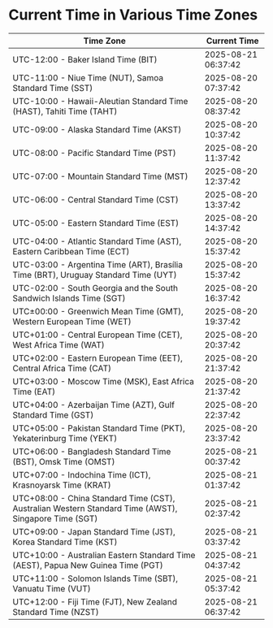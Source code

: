 # Current Time in Various Time Zones

| Time Zone | Current Time |
|-----------|--------------|
| UTC-12:00 - Baker Island Time (BIT) | 2025-08-21 06:37:42 |
| UTC-11:00 - Niue Time (NUT), Samoa Standard Time (SST) | 2025-08-20 07:37:42 |
| UTC-10:00 - Hawaii-Aleutian Standard Time (HAST), Tahiti Time (TAHT) | 2025-08-20 08:37:42 |
| UTC-09:00 - Alaska Standard Time (AKST) | 2025-08-20 10:37:42 |
| UTC-08:00 - Pacific Standard Time (PST) | 2025-08-20 11:37:42 |
| UTC-07:00 - Mountain Standard Time (MST) | 2025-08-20 12:37:42 |
| UTC-06:00 - Central Standard Time (CST) | 2025-08-20 13:37:42 |
| UTC-05:00 - Eastern Standard Time (EST) | 2025-08-20 14:37:42 |
| UTC-04:00 - Atlantic Standard Time (AST), Eastern Caribbean Time (ECT) | 2025-08-20 15:37:42 |
| UTC-03:00 - Argentina Time (ART), Brasília Time (BRT), Uruguay Standard Time (UYT) | 2025-08-20 15:37:42 |
| UTC-02:00 - South Georgia and the South Sandwich Islands Time (SGT) | 2025-08-20 16:37:42 |
| UTC±00:00 - Greenwich Mean Time (GMT), Western European Time (WET) | 2025-08-20 19:37:42 |
| UTC+01:00 - Central European Time (CET), West Africa Time (WAT) | 2025-08-20 20:37:42 |
| UTC+02:00 - Eastern European Time (EET), Central Africa Time (CAT) | 2025-08-20 21:37:42 |
| UTC+03:00 - Moscow Time (MSK), East Africa Time (EAT) | 2025-08-20 21:37:42 |
| UTC+04:00 - Azerbaijan Time (AZT), Gulf Standard Time (GST) | 2025-08-20 22:37:42 |
| UTC+05:00 - Pakistan Standard Time (PKT), Yekaterinburg Time (YEKT) | 2025-08-20 23:37:42 |
| UTC+06:00 - Bangladesh Standard Time (BST), Omsk Time (OMST) | 2025-08-21 00:37:42 |
| UTC+07:00 - Indochina Time (ICT), Krasnoyarsk Time (KRAT) | 2025-08-21 01:37:42 |
| UTC+08:00 - China Standard Time (CST), Australian Western Standard Time (AWST), Singapore Time (SGT) | 2025-08-21 02:37:42 |
| UTC+09:00 - Japan Standard Time (JST), Korea Standard Time (KST) | 2025-08-21 03:37:42 |
| UTC+10:00 - Australian Eastern Standard Time (AEST), Papua New Guinea Time (PGT) | 2025-08-21 04:37:42 |
| UTC+11:00 - Solomon Islands Time (SBT), Vanuatu Time (VUT) | 2025-08-21 05:37:42 |
| UTC+12:00 - Fiji Time (FJT), New Zealand Standard Time (NZST) | 2025-08-21 06:37:42 |
